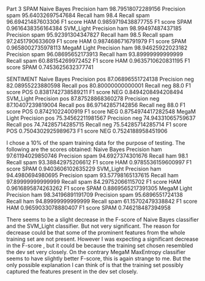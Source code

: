 Part 3
SPAM
Naive Bayes
Precision ham 98.79518072289156
Precision spam 95.64032697547684
Recall ham 98.4
Recall spam 96.69421487603306
F1 score HAM 0.9859719438877755
F1 score SPAM 0.9616438356164384
SVM_Light
Precision ham 98.99497487437185
Precision spam 95.92391304347827
Recall ham 98.5
Recall spam 97.2451790633609
F1 score HAM 0.9874686716791979
F1 score SPAM 0.9658002735978113
MegaM Light
Precision ham 98.94625922023182
Precision spam 96.08695652173913
Recall ham 93.89999999999999
Recall spam 60.88154269972452
F1 score HAM 0.9635710620831195
F1 score SPAM 0.7453625632377741

SENTIMENT
Naive Bayes
Precision pos 87.06896551724138
Precision neg 82.08955223880598
Recall pos 80.80000000000001
Recall neg 88.0
F1 score POS 0.8381742738589211
F1 score NEG 0.8494208494208494
SVM_Light
Precision pos 87.87528868360278
Precision neg 87.10407239819004
Recall pos 86.97142857142856
Recall neg 88.0
F1 score POS 0.87421022400919
F1 score NEG 0.8754974417282548
MegaM Light
Precision pos 75.34562211981567
Precision neg 74.94331065759637
Recall pos 74.74285714285715
Recall neg 75.54285714285714
F1 score POS 0.7504302925989673
F1 score NEG 0.7524188958451906


I chose a 10% of the spam training data for the purpose of testing. The following are the scores obtained:
Naive Bayes
Precision ham 97.61194029850746
Precision spam 94.6927374301676
Recall ham 98.1
Recall spam 93.38842975206612
F1 score HAM 0.9785536159600997
F1 score SPAM 0.9403606102635229
SVM_Light
Precision ham 94.4980694980695
Precision spam 93.57798165137615
Recall ham 97.89999999999999
Recall spam 84.29752066115702
F1 score HAM 0.9616895874263262
F1 score SPAM 0.8869565217391305
MegaM Light
Precision ham 98.34196891191709
Precision spam 95.6896551724138
Recall ham 94.89999999999999
Recall spam 61.15702479338842
F1 score HAM 0.9659033078880407
F1 score SPAM 0.746218487394958

There seems to be a slight decrease in the F-score of Naive Bayes classifier and the SVM_Light classifier.
But not very significant. The reason for decrease could be that some of the prominent features from the whole training
set are not present. However I was expecting a significant decrease in the F-score , but it could be because the training set chosen
resembled the dev set very closely.
On the contrary MegaM MaxEntropy classifier seems to have slightly better F-score, this is again strange to me.
But the only possible explanation I can think of is that the training set possibly captured the features present in the dev set closely.
